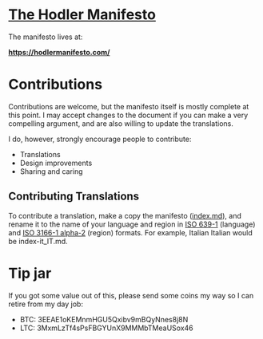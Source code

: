 # [The Hodler Manifesto](https://hodlermanifesto.com)

The manifesto lives at:

**<https://hodlermanifesto.com/>**

# Contributions

Contributions are welcome, but the manifesto itself is mostly complete at this
point. I may accept changes to the document if you can make a very compelling
argument, and are also willing to update the translations.

I do, however, strongly encourage people to contribute:
 - Translations
 - Design improvements
 - Sharing and caring

## Contributing Translations

To contribute a translation, make a copy the manifesto ([index.md](/index.md)), and rename it
to the name of your language and region in [ISO
639-1](https://en.wikipedia.org/wiki/List_of_ISO_639-1_codes) (language) and
[ISO 3166-1 alpha-2](https://en.wikipedia.org/wiki/ISO_3166-1_alpha-2) (region)
formats. For example, Italian Italian would be index-it_IT.md.

# Tip jar

If you got some value out of this, please send some coins my way so I can
retire from my day job:

* BTC: 3EEAE1oKEMnmHGU5Qxibv9mBQyNnes8j8N
* LTC: 3MxmLzTf4sPsFBGYUnX9MMMbTMeaUSox46

